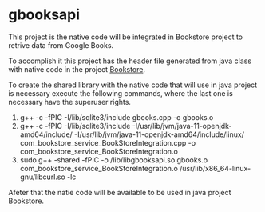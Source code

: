 # gbooksapi
This project is the native code will be integrated in Bookstore project to retrive data from Google Books.

To accomplish it this project has the header file generated from java class with native code in the project [Bookstore](https://github.com/arbori/bookstore).

To create the shared library with the native code that will use in java project is necessary execute the following commands, where the last one is necessary have the superuser rights.

1. g++ -c -fPIC -I/lib/sqlite3/include gbooks.cpp -o gbooks.o
2. g++ -c -fPIC -I/lib/sqlite3/include -I/usr/lib/jvm/java-11-openjdk-amd64/include/ -I/usr/lib/jvm/java-11-openjdk-amd64/include/linux/ com_bookstore_service_BookStoreIntegration.cpp -o com_bookstore_service_BookStoreIntegration.o
3. sudo g++ -shared -fPIC -o /lib/libgbooksapi.so gbooks.o com_bookstore_service_BookStoreIntegration.o /usr/lib/x86_64-linux-gnu/libcurl.so -lc

Afeter that the natie code will be available to be used in java project Bookstore.
